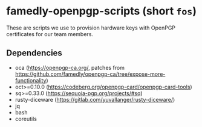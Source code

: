# famedly-openpgp-scripts (short `fos`)

These are scripts we use to provision hardware keys with OpenPGP certificates for our team members.

## Dependencies
- oca (https://openpgp-ca.org/, patches from https://github.com/famedly/openpgp-ca/tree/expose-more-functionality)
- oct>=0.10.0 (https://codeberg.org/openpgp-card/openpgp-card-tools)
- sq>=0.33.0 (https://sequoia-pgp.org/projects/#sq)
- rusty-diceware (https://gitlab.com/yuvallanger/rusty-diceware/)
- jq
- bash
- coreutils
